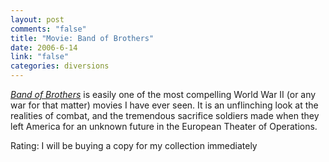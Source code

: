 ```yaml
--- 
layout: post
comments: "false"
title: "Movie: Band of Brothers"
date: 2006-6-14
link: "false"
categories: diversions
---
```

<i><a href="http://imdb.com/title/tt0185906/" title="Band of Brothers">Band of Brothers</a></i> is easily one of the most compelling World War II (or any war for that matter) movies I have ever seen. It is an unflinching look at the realities of combat, and the tremendous sacrifice soldiers made when they left America for an unknown future in the European Theater of Operations.

Rating: I will be buying a copy for my collection immediately
